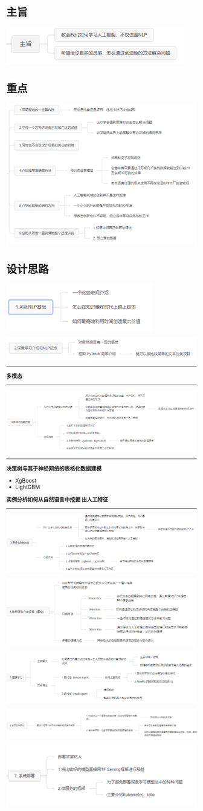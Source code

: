 

# 主旨





 

![image-20231113000123524](02-课程综述.assets/image-20231113000123524.png)



# 重点





![image-20231113000146606](02-课程综述.assets/image-20231113000146606.png)







# 设计思路

![image-20231113000201100](02-课程综述.assets/image-20231113000201100.png)







![image-20231113000208261](02-课程综述.assets/image-20231113000208261.png)



---

**多模态**

---







![image-20231113000221134](02-课程综述.assets/image-20231113000221134.png)







---

**决策树与其于神经网络的表格化数据建模**

- XgBoost
- LightGBM

**实例分析如何从自然语言中挖掘 出人工特征**

---









![image-20231113000250854](02-课程综述.assets/image-20231113000250854.png)











![image-20231113000300912](02-课程综述.assets/image-20231113000300912.png)











![image-20231113000311974](02-课程综述.assets/image-20231113000311974.png)







![image-20231113000319671](02-课程综述.assets/image-20231113000319671.png)









![image-20231113000328668](02-课程综述.assets/image-20231113000328668.png)





